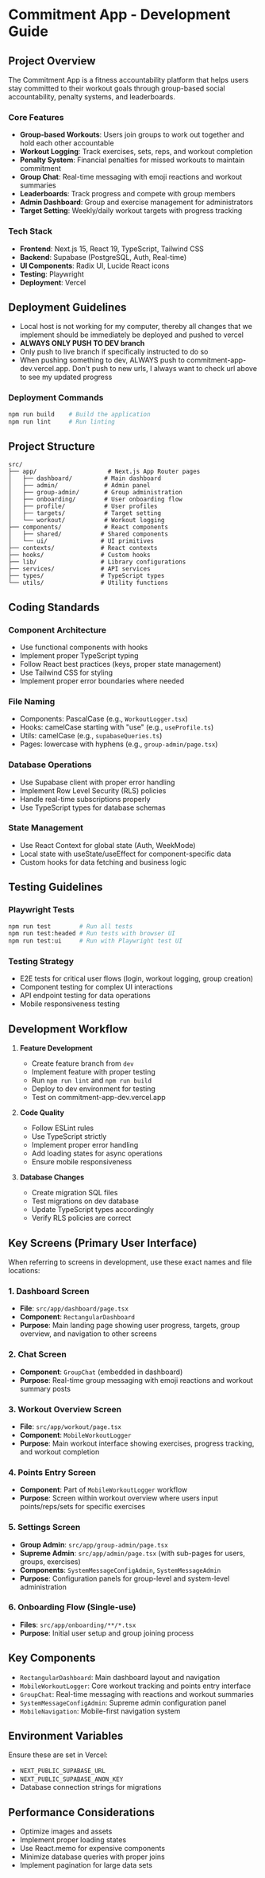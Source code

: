 # Commitment App - Development Guide

## Project Overview

The Commitment App is a fitness accountability platform that helps users stay committed to their workout goals through group-based social accountability, penalty systems, and leaderboards.

### Core Features
- **Group-based Workouts**: Users join groups to work out together and hold each other accountable
- **Workout Logging**: Track exercises, sets, reps, and workout completion
- **Penalty System**: Financial penalties for missed workouts to maintain commitment
- **Group Chat**: Real-time messaging with emoji reactions and workout summaries
- **Leaderboards**: Track progress and compete with group members
- **Admin Dashboard**: Group and exercise management for administrators
- **Target Setting**: Weekly/daily workout targets with progress tracking

### Tech Stack
- **Frontend**: Next.js 15, React 19, TypeScript, Tailwind CSS
- **Backend**: Supabase (PostgreSQL, Auth, Real-time)
- **UI Components**: Radix UI, Lucide React icons
- **Testing**: Playwright
- **Deployment**: Vercel

## Deployment Guidelines

- Local host is not working for my computer, thereby all changes that we implement should be immediately be deployed and pushed to vercel
- **ALWAYS ONLY PUSH TO DEV branch**
- Only push to live branch if specifically instructed to do so
- When pushing something to dev, ALWAYS push to commitment-app-dev.vercel.app. Don't push to new urls, I always want to check url above to see my updated progress

### Deployment Commands
```bash
npm run build    # Build the application
npm run lint     # Run linting
```

## Project Structure

```
src/
├── app/                    # Next.js App Router pages
│   ├── dashboard/         # Main dashboard
│   ├── admin/             # Admin panel
│   ├── group-admin/       # Group administration
│   ├── onboarding/        # User onboarding flow
│   ├── profile/           # User profiles
│   ├── targets/           # Target setting
│   └── workout/           # Workout logging
├── components/            # React components
│   ├── shared/           # Shared components
│   └── ui/               # UI primitives
├── contexts/             # React contexts
├── hooks/                # Custom hooks
├── lib/                  # Library configurations
├── services/             # API services
├── types/                # TypeScript types
└── utils/                # Utility functions
```

## Coding Standards

### Component Architecture
- Use functional components with hooks
- Implement proper TypeScript typing
- Follow React best practices (keys, proper state management)
- Use Tailwind CSS for styling
- Implement proper error boundaries where needed

### File Naming
- Components: PascalCase (e.g., `WorkoutLogger.tsx`)
- Hooks: camelCase starting with "use" (e.g., `useProfile.ts`)
- Utils: camelCase (e.g., `supabaseQueries.ts`)
- Pages: lowercase with hyphens (e.g., `group-admin/page.tsx`)

### Database Operations
- Use Supabase client with proper error handling
- Implement Row Level Security (RLS) policies
- Handle real-time subscriptions properly
- Use TypeScript types for database schemas

### State Management
- Use React Context for global state (Auth, WeekMode)
- Local state with useState/useEffect for component-specific data
- Custom hooks for data fetching and business logic

## Testing Guidelines

### Playwright Tests
```bash
npm run test        # Run all tests
npm run test:headed # Run tests with browser UI
npm run test:ui     # Run with Playwright test UI
```

### Testing Strategy
- E2E tests for critical user flows (login, workout logging, group creation)
- Component testing for complex UI interactions
- API endpoint testing for data operations
- Mobile responsiveness testing

## Development Workflow

1. **Feature Development**
   - Create feature branch from `dev`
   - Implement feature with proper testing
   - Run `npm run lint` and `npm run build`
   - Deploy to dev environment for testing
   - Test on commitment-app-dev.vercel.app

2. **Code Quality**
   - Follow ESLint rules
   - Use TypeScript strictly
   - Implement proper error handling
   - Add loading states for async operations
   - Ensure mobile responsiveness

3. **Database Changes**
   - Create migration SQL files
   - Test migrations on dev database
   - Update TypeScript types accordingly
   - Verify RLS policies are correct

## Key Screens (Primary User Interface)

When referring to screens in development, use these exact names and file locations:

### 1. **Dashboard Screen**
- **File**: `src/app/dashboard/page.tsx`
- **Component**: `RectangularDashboard`
- **Purpose**: Main landing page showing user progress, targets, group overview, and navigation to other screens

### 2. **Chat Screen** 
- **Component**: `GroupChat` (embedded in dashboard)
- **Purpose**: Real-time group messaging with emoji reactions and workout summary posts

### 3. **Workout Overview Screen**
- **File**: `src/app/workout/page.tsx`
- **Component**: `MobileWorkoutLogger`
- **Purpose**: Main workout interface showing exercises, progress tracking, and workout completion

### 4. **Points Entry Screen**
- **Component**: Part of `MobileWorkoutLogger` workflow
- **Purpose**: Screen within workout overview where users input points/reps/sets for specific exercises

### 5. **Settings Screen**
- **Group Admin**: `src/app/group-admin/page.tsx`
- **Supreme Admin**: `src/app/admin/page.tsx` (with sub-pages for users, groups, exercises)
- **Components**: `SystemMessageConfigAdmin`, `SystemMessageAdmin`
- **Purpose**: Configuration panels for group-level and system-level administration

### 6. **Onboarding Flow** (Single-use)
- **Files**: `src/app/onboarding/**/*.tsx`
- **Purpose**: Initial user setup and group joining process

## Key Components

- `RectangularDashboard`: Main dashboard layout and navigation
- `MobileWorkoutLogger`: Core workout tracking and points entry interface
- `GroupChat`: Real-time messaging with reactions and workout summaries
- `SystemMessageConfigAdmin`: Supreme admin configuration panel
- `MobileNavigation`: Mobile-first navigation system

## Environment Variables

Ensure these are set in Vercel:
- `NEXT_PUBLIC_SUPABASE_URL`
- `NEXT_PUBLIC_SUPABASE_ANON_KEY`
- Database connection strings for migrations

## Performance Considerations

- Optimize images and assets
- Implement proper loading states
- Use React.memo for expensive components
- Minimize database queries with proper joins
- Implement pagination for large data sets